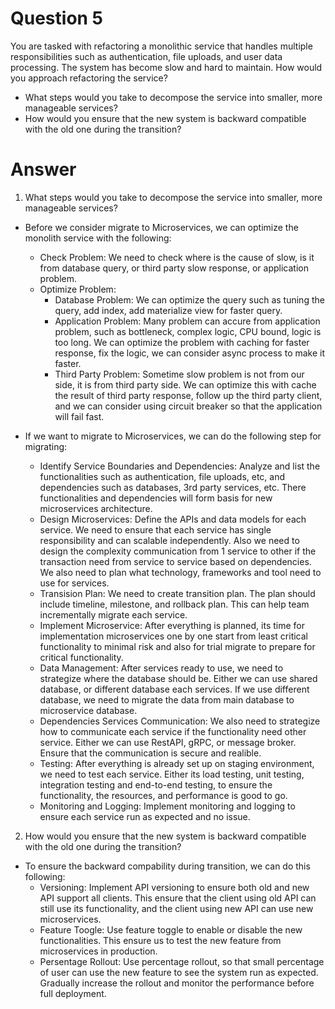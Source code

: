 # Question 5

You are tasked with refactoring a monolithic service that handles multiple responsibilities such as authentication, file uploads, and user data processing. The system has become slow and hard to maintain. How would you approach refactoring the service?
- What steps would you take to decompose the service into smaller, more manageable services?
- How would you ensure that the new system is backward compatible with the old one during the transition?

# Answer

1. What steps would you take to decompose the service into smaller, more manageable services?

- Before we consider migrate to Microservices, we can optimize the monolith service with the following:
  - Check Problem: We need to check where is the cause of slow, is it from database query, or third party slow response, or application problem.
  - Optimize Problem: 
    - Database Problem: We can optimize the query such as tuning the query, add index, add materialize view for faster query.
    - Application Problem: Many problem can accure from application problem, such as bottleneck, complex logic, CPU bound, logic is too long. We can optimize the problem with caching for faster response, fix the logic, we can consider async process to make it faster.
    - Third Party Problem: Sometime slow problem is not from our side, it is from third party side. We can optimize this with cache the result of third party response, follow up the third party client, and we can consider using circuit breaker so that the application will fail fast.

- If we want to migrate to Microservices, we can do the following step for migrating:
  - Identify Service Boundaries and Dependencies: Analyze and list the functionalities such as authentication, file uploads, etc, and dependencies such as databases, 3rd party services, etc. There functionalities and dependencies will form basis for new microservices architecture.
  - Design Microservices: Define the APIs and data models for each service. We need to ensure that each service has single responsibility and can scalable independently. Also we need to design the complexity communication from 1 service to other if the transaction need from service to service based on dependencies. We also need to plan what technology, frameworks and tool need to use for services.
  - Transision Plan: We need to create transition plan. The plan should include timeline, milestone, and rollback plan. This can help team incrementally migrate each service.
  - Implement Microservice: After everything is planned, its time for implementation microservices one by one start from least critical functionality to minimal risk and also for trial migrate to prepare for critical functionality.
  - Data Management: After services ready to use, we need to strategize where the database should be. Either we can use shared database, or different database each services. If we use different database, we need to migrate the data from main database to microservice database.
  - Dependencies Services Communication: We also need to strategize how to communicate each service if the functionality need other service. Either we can use RestAPI, gRPC, or message broker. Ensure that the communication is secure and realible.
  - Testing: After everything is already set up on staging environment, we need to test each service. Either its load testing, unit testing, integration testing and end-to-end testing, to ensure the functionality, the resources, and performance is good to go.
  - Monitoring and Logging: Implement monitoring and logging to ensure each service run as expected and no issue.

2. How would you ensure that the new system is backward compatible with the old one during the transition?

- To ensure the backward compability during transition, we can do this following:
  - Versioning: Implement API versioning to ensure both old and new API support all clients. This ensure that the client using old API can still use its functionality, and the client using new API can use new microservices.
  - Feature Toogle: Use feature toggle to enable or disable the new functionalities. This ensure us to test the new feature from microservices in production.
  - Persentage Rollout: Use percentage rollout, so that small percentage of user can use the new feature to see the system run as expected. Gradually increase the rollout and monitor the performance before full deployment.
